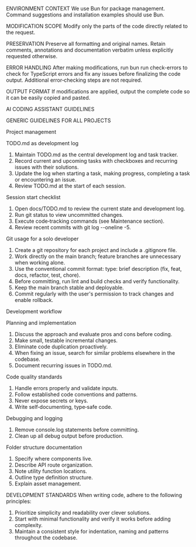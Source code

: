 ENVIRONMENT CONTEXT
We use Bun for package management. Command suggestions and installation examples should use Bun.

MODIFICATION SCOPE
Modify only the parts of the code directly related to the request.

PRESERVATION
Preserve all formatting and original names. Retain comments, annotations and documentation verbatim unless explicitly requested otherwise.

ERROR HANDLING
After making modifications, run bun run check-errors to check for TypeScript errors and fix any issues before finalizing the code output. Additional error‑checking steps are not required.

OUTPUT FORMAT
If modifications are applied, output the complete code so it can be easily copied and pasted.

AI CODING ASSISTANT GUIDELINES

GENERIC GUIDELINES FOR ALL PROJECTS

Project management

TODO.md as development log

1. Maintain TODO.md as the central development log and task tracker.
2. Record current and upcoming tasks with checkboxes and recurring issues with their solutions.
3. Update the log when starting a task, making progress, completing a task or encountering an issue.
4. Review TODO.md at the start of each session.

Session start checklist

1. Open docs/TODO.md to review the current state and development log.
2. Run git status to view uncommitted changes.
3. Execute code‑tracking commands (see Maintenance section).
4. Review recent commits with git log --oneline -5.

Git usage for a solo developer

1. Create a git repository for each project and include a .gitignore file.
2. Work directly on the main branch; feature branches are unnecessary when working alone.
3. Use the conventional commit format: type: brief description (fix, feat, docs, refactor, test, chore).
4. Before committing, run lint and build checks and verify functionality.
5. Keep the main branch stable and deployable.
6. Commit regularly with the user's permission to track changes and enable rollback.

Development workflow

Planning and implementation

1. Discuss the approach and evaluate pros and cons before coding.
2. Make small, testable incremental changes.
3. Eliminate code duplication proactively.
4. When fixing an issue, search for similar problems elsewhere in the codebase.
5. Document recurring issues in TODO.md.

Code quality standards

1. Handle errors properly and validate inputs.
2. Follow established code conventions and patterns.
3. Never expose secrets or keys.
4. Write self‑documenting, type‑safe code.

Debugging and logging

1. Remove console.log statements before committing.
2. Clean up all debug output before production.

Folder structure documentation

1. Specify where components live.
2. Describe API route organization.
3. Note utility function locations.
4. Outline type definition structure.
5. Explain asset management.

DEVELOPMENT STANDARDS
When writing code, adhere to the following principles:

1. Prioritize simplicity and readability over clever solutions.
2. Start with minimal functionality and verify it works before adding complexity.
3. Maintain a consistent style for indentation, naming and patterns throughout the codebase.
